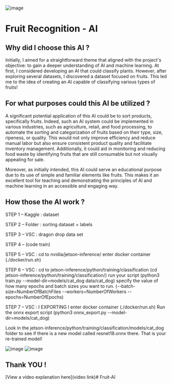 ![image](https://github.com/NKo01/Fruit-AI/assets/175230124/6e6d5efe-6069-42a9-a945-313f959b82ed)

# Fruit Recognition - AI

## Why did I choose this AI ?
Initially, I aimed for a straightforward theme that aligned with the project's objective: to gain a deeper understanding of AI and machine learning. At first, I considered developing an AI that could classify plants. However, after exploring several datasets, I discovered a dataset focused on fruits. This led me to the idea of creating an AI capable of classifying various types of fruits!

## For what purposes could this AI be utilized ?
A significant potential application of this AI could be to sort products, specifically fruits. Indeed, such an AI system could be implemented in various industries, such as agriculture, retail, and food processing, to automate the sorting and categorization of fruits based on their type, size, ripeness, or quality. This would not only improve efficiency and reduce manual labor but also ensure consistent product quality and facilitate inventory management. Additionally, it could aid in monitoring and reducing food waste by identifying fruits that are still consumable but not visually appealing for sale.

Moreover, as initially intended, this AI could serve an educational purpose due to its use of simple and familiar elements like fruits. This makes it an excellent tool for teaching and demonstrating the principles of AI and machine learning in an accessible and engaging way.

## How those the AI work ?

STEP 1 – Kaggle : dataset

STEP 2 – Folder : sorting dataset + labels

STEP 3 – VSC : dragon drop data set

STEP 4 – (code train)

STEP 5 – VSC : cd to nvidia/jetson-inference/
enter docker container (./docker/run.sh)

STEP 6 – VSC : cd to jetson-inference/python/training/classification (cd jetson-inference/python/training/classification/)
run your script (python3 train.py --model-dir=models/cat_dog data/cat_dog)
specify the value of how many epochs and batch sizes you want to run. (--batch-size=NumberOfBatchFiles --workers=NumberOfWorkers --epochs=NumberOfEpochs)

STEP 7 – VSC : I EXPORTING I enter docker container (./docker/run.sh)
Run the onnx export script (python3 onnx_export.py --model-dir=models/cat_dog)

Look in the jetson-inference/python/training/classification/models/cat_dog folder to see if there is a new model called resnet18.onnx there. That is your re-trained model!

![image](https://github.com/NKo01/Fruit-AI/assets/175230124/99047546-65e5-4024-b9c0-fce2cb821d11)
![image](https://github.com/NKo01/Fruit-AI/assets/175230124/f166b014-3f67-4638-a1c4-598bc4858531)

## Thank YOU !

[View a video explanation here](video link)# Fruit-AI

